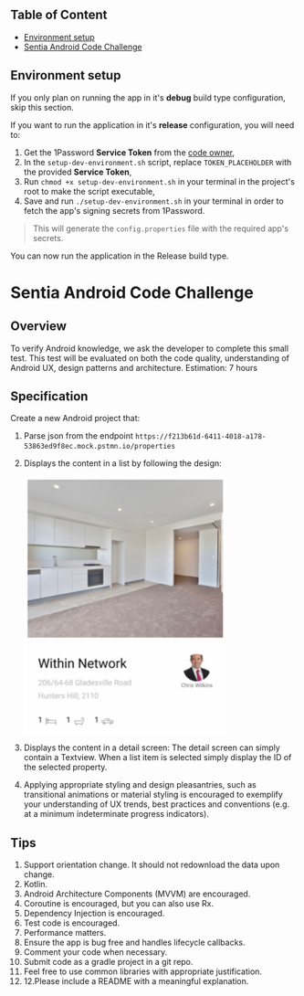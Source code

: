 ## Table of Content

* [Environment setup](#environment-setup)
* [Sentia Android Code Challenge](#sentia-android-code-challenge)

## Environment setup

If you only plan on running the app in it's **debug** build type configuration, skip this section.

If you want to run the application in it's **release** configuration, you will need to:

1. Get the 1Password **Service Token** from the [code owner](mailto:jpm.tadebois@gmail.com),
2. In the `setup-dev-environment.sh` script, replace `TOKEN_PLACEHOLDER` with the provided **Service
   Token**,
3. Run `chmod +x setup-dev-environment.sh` in your terminal in the project's root to make the script
   executable,
4. Save and run `./setup-dev-environment.sh` in your terminal in order to fetch the app's signing
   secrets from 1Password.

> This will generate the `config.properties` file with the required app's secrets.

You can now run the application in the Release build type.

# Sentia Android Code Challenge

## Overview

To verify Android knowledge, we ask the developer to complete this small test.
This test will be evaluated on both the code quality, understanding of Android UX, design patterns
and architecture.
Estimation: 7 hours

## Specification

Create a new Android project that:

1. Parse json from the
   endpoint `https://f213b61d-6411-4018-a178-53863ed9f8ec.mock.pstmn.io/properties`
2. Displays the content in a list by following the design:

   <img src="./resources/images/property-list-item.png" height="450">

3. Displays the content in a detail screen: The detail screen can simply contain a Textview. When a
   list item is selected simply display the ID of the selected property.
4. Applying appropriate styling and design pleasantries, such as transitional animations or material
   styling is encouraged to exemplify your understanding of UX trends, best practices and
   conventions (e.g. at a minimum indeterminate progress indicators).

## Tips

1. Support orientation change. It should not redownload the data upon change.
2. Kotlin.
3. Android Architecture Components (MVVM) are encouraged.
4. Coroutine is encouraged, but you can also use Rx.
5. Dependency Injection is encouraged.
6. Test code is encouraged.
7. Performance matters.
8. Ensure the app is bug free and handles lifecycle callbacks.
9. Comment your code when necessary.
10. Submit code as a gradle project in a git repo.
11. Feel free to use common libraries with appropriate justification.
12. 12.Please include a README with a meaningful explanation.
